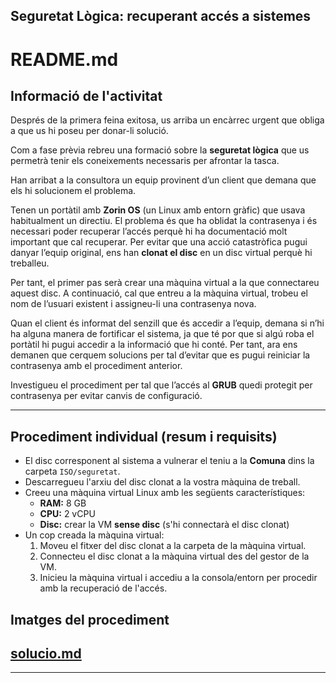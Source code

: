 ## Seguretat Lògica: recuperant accés a sistemes

# README.md

## Informació de l'activitat

Després de la primera feina exitosa, us arriba un encàrrec urgent que obliga a que us hi poseu per donar-li solució.

Com a fase prèvia rebreu una formació sobre la **seguretat lògica** que us permetrà tenir els coneixements necessaris per afrontar la tasca.

Han arribat a la consultora un equip provinent d’un client que demana que els hi solucionem el problema.

Tenen un portàtil amb **Zorin OS** (un Linux amb entorn gràfic) que usava habitualment un directiu. El problema és que ha oblidat la contrasenya i és necessari poder recuperar l’accés perquè hi ha documentació molt important que cal recuperar. Per evitar que una acció catastròfica pugui danyar l’equip original, ens han **clonat el disc** en un disc virtual perquè hi treballeu.

Per tant, el primer pas serà crear una màquina virtual a la que connectareu aquest disc. A continuació, cal que entreu a la màquina virtual, trobeu el nom de l’usuari existent i assigneu-li una contrasenya nova.

Quan el client és informat del senzill que és accedir a l’equip, demana si n’hi ha alguna manera de fortificar el sistema, ja que té por que si algú roba el portàtil hi pugui accedir a la informació que hi conté. Per tant, ara ens demanen que cerquem solucions per tal d’evitar que es pugui reiniciar la contrasenya amb el procediment anterior.

Investigueu el procediment per tal que l’accés al **GRUB** quedi protegit per contrasenya per evitar canvis de configuració.


---

## Procediment individual (resum i requisits)

- El disc corresponent al sistema a vulnerar el teniu a la **Comuna** dins la carpeta `ISO/seguretat`.
- Descarregueu l'arxiu del disc clonat a la vostra màquina de treball.
- Creeu una màquina virtual Linux amb les següents característiques:
  - **RAM:** 8 GB
  - **CPU:** 2 vCPU
  - **Disc:** crear la VM **sense disc** (s'hi connectarà el disc clonat)
- Un cop creada la màquina virtual:
  1. Moveu el fitxer del disc clonat a la carpeta de la màquina virtual.
  2. Connecteu el disc clonat a la màquina virtual des del gestor de la VM.
  3. Inicieu la màquina virtual i accediu a la consola/entorn per procedir amb la recuperació de l'accés.

## Imatges del procediment 
[solucio.md](solucio.md/README.md)
---



---



